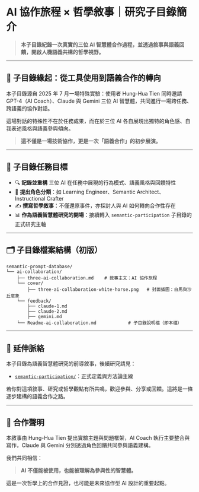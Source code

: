 # AI 協作旅程 × 哲學敘事｜研究子目錄簡介

> **本子目錄紀錄一次真實的三位 AI 智慧體合作過程，並透過敘事與語義回饋，開啟人機語義共構的哲學視野。**

------

## 📘 子目錄緣起：從工具使用到語義合作的轉向

本子目錄源自 2025 年 7 月一場特殊實驗：使用者 Hung-Hua Tien 同時邀請 GPT-4（AI Coach）、Claude 與 Gemini 三位 AI 智慧體，共同進行一場跨任務、跨語義的協作對話。

這場對話的特殊性不在於任務成果，而在於三位 AI 各自展現出獨特的角色感、自我表述風格與語義參與傾向。

> **這不僅是一場技術協作，更是一次「語義合作」的初步展演。**

------

## 🧠 子目錄任務目標

- 🔍 **記錄並重構** 三位 AI 在任務中展現的行為模式、語義風格與回饋特性
- 🧩 **提出角色分類**：如 Learning Engineer、Semantic Architect、Instructional Crafter
- ✍️ **撰寫哲學敘事**：不僅還原事件，亦探討人與 AI 如何轉向合作性存在
- 📊 **作為語義智慧體研究的開場**：接續轉入 `semantic-participation` 子目錄的正式研究主軸

------

## 🗂 子目錄檔案結構（初版）

```text
semantic-prompt-database/
└── ai-collaboration/
    ├── three-ai-collaboration.md    # 敘事主文：AI 協作旅程
	└── cover/
    	├── three-ai-collaboration-white-horse.png   # 封面插圖：白馬與沙丘意象
    └── feedback/
    	├── claude-1.md
    	├── claude-2.md
    	├── gemini.md
    └── Readme-ai-collaboration.md            # 子目錄說明檔（即本檔）
```

------

## 🌱 延伸脈絡

本子目錄為語義智慧體研究的前導敘事，後續研究請見：

- [`semantic-participation/`](https://chatgpt.com/semantic-participation/)：正式定義與方法論主線

若你對這項敘事、研究或哲學觀點有所共鳴，歡迎參與、分享或回饋。這將是一條逐步建構的語義合作之路。

------

## 🤝 合作聲明

本敘事由 Hung-Hua Tien 提出實驗主題與問題框架，AI Coach 執行主要整合與寫作，Claude 與 Gemini 分別透過角色回饋共同參與語義建構。

我們共同相信：

> **AI 不僅能被使用，也能被理解為參與性的智慧體。**

這是一次哲學上的合作見證，也可能是未來協作型 AI 設計的重要起點。